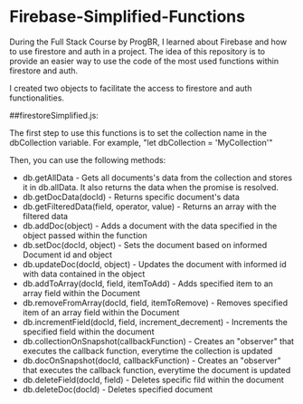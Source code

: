 # Firebase-Simplified-Functions
During the Full Stack Course by ProgBR, I learned about Firebase and how to use firestore and auth in a project. The idea of this repository is to provide an easier way to use the code of the most used functions within firestore and auth.

I created two objects to facilitate the access to firestore and auth functionalities.

##firestoreSimplified.js:

The first step to use this functions is to set the collection name in the dbCollection variable. For example, "let dbCollection = 'MyCollection'"

Then, you can use the following methods:

* db.getAllData - Gets all documents's data from the collection and stores it in db.allData. It also returns the data when the promise is resolved.
* db.getDocData(docId) - Returns specific document's data
* db.getFilteredData(field, operator, value) - Returns an array with the filtered data
* db.addDoc(object) - Adds a document with the data specified in the object passed within the function
* db.setDoc(docId, object) - Sets the document based on informed Document id and object
* db.updateDoc(docId, object) - Updates the document with informed id with data contained in the object
* db.addToArray(docId, field, itemToAdd) - Adds specified item to an array field within the Document
* db.removeFromArray(docId, field, itemToRemove) - Removes specified item of an array field within the Document
* db.incrementField(docId, field, increment_decrement) - Increments the specified field within the document
* db.collectionOnSnapshot(callbackFunction) - Creates an "observer" that executes the callback function, everytime the collection is updated
* db.docOnSnapshot(docId, callbackFunction) - Creates an "observer" that executes the callback function, everytime the document is updated
* db.deleteField(docId, field) - Deletes specific fild within the document
* db.deleteDoc(docId) - Deletes specified document
